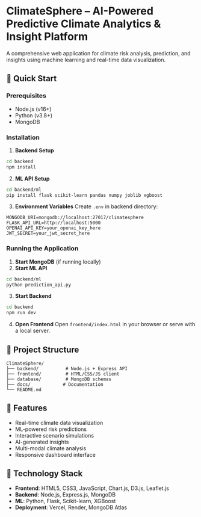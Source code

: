 # ClimateSphere – AI-Powered Predictive Climate Analytics & Insight Platform

A comprehensive web application for climate risk analysis, prediction, and insights using machine learning and real-time data visualization.

## 🚀 Quick Start

### Prerequisites
- Node.js (v16+)
- Python (v3.8+)
- MongoDB

### Installation

1. **Backend Setup**
```bash
cd backend
npm install
```

2. **ML API Setup**
```bash
cd backend/ml
pip install flask scikit-learn pandas numpy joblib xgboost
```

3. **Environment Variables**
Create `.env` in backend directory:
```
MONGODB_URI=mongodb://localhost:27017/climatesphere
FLASK_API_URL=http://localhost:5000
OPENAI_API_KEY=your_openai_key_here
JWT_SECRET=your_jwt_secret_here
```

### Running the Application

1. **Start MongoDB** (if running locally)
2. **Start ML API**
```bash
cd backend/ml
python prediction_api.py
```

3. **Start Backend**
```bash
cd backend
npm run dev
```

4. **Open Frontend**
Open `frontend/index.html` in your browser or serve with a local server.

## 📁 Project Structure

```
ClimateSphere/
├── backend/          # Node.js + Express API
├── frontend/         # HTML/CSS/JS client
├── database/         # MongoDB schemas
├── docs/            # Documentation
└── README.md
```

## 🌟 Features

- Real-time climate data visualization
- ML-powered risk predictions
- Interactive scenario simulations
- AI-generated insights
- Multi-modal climate analysis
- Responsive dashboard interface

## 🔧 Technology Stack

- **Frontend**: HTML5, CSS3, JavaScript, Chart.js, D3.js, Leaflet.js
- **Backend**: Node.js, Express.js, MongoDB
- **ML**: Python, Flask, Scikit-learn, XGBoost
- **Deployment**: Vercel, Render, MongoDB Atlas